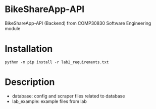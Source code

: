 # BikeShareApp-API
BikeShareApp-API (Backend) from COMP30830 Software Engineering module
# Installation

    python -m pip install -r lab2_requirements.txt

# Description
- database: config and scraper files related to database
- lab_example: example files from lab